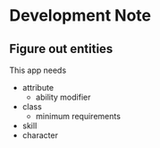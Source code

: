 # Development Note

## Figure out entities

This app needs
- attribute
    + ability modifier
- class
    + minimum requirements
- skill
- character
